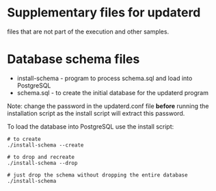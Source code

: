 # Supplementary files for updaterd

files that are not part of the execution and other samples.


# Database schema files

* install-schema  - program to process schema.sql and load into PostgreSQL
* schema.sql      - to create the initial database for the updaterd program

Note: change the password in the updaterd.conf file **before** running
the installation script as the install script will extract this password.

To load the database into PostgreSQL use the install script:

~~~
# to create
./install-schema --create

# to drop and recreate
./install-schema --drop

# just drop the schema without dropping the entire database
./install-schema
~~~
